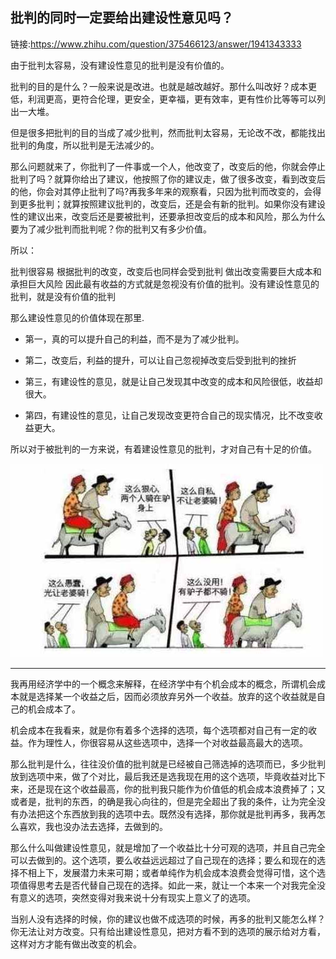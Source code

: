 ## 批判的同时一定要给出建设性意见吗？
链接:https://www.zhihu.com/question/375466123/answer/1941343333

由于批判太容易，没有建设性意见的批判是没有价值的。

批判的目的是什么？一般来说是改进。也就是越改越好。那什么叫改好？成本更低，利润更高，更符合伦理，更安全，更幸福，更有效率，更有性价比等等可以列出一大堆。

但是很多把批判的目的当成了减少批判，然而批判太容易，无论改不改，都能找出批判的角度，所以批判是无法减少的。



那么问题就来了，你批判了一件事或一个人，他改变了，改变后的他，你就会停止批判了吗？就算你给出了建议，他按照了你的建议走，做了很多改变，看到改变后的他，你会对其停止批判了吗?再我多年来的观察看，只因为批判而改变的，会得到更多批判；就算按照建议批判的，改变后，还是会有新的批判。如果你没有建设性的建议出来，改变后还是要被批判，还要承担改变后的成本和风险，那么为什么要为了减少批判而批判呢？你的批判又有多少价值。

所以：

批判很容易
根据批判的改变，改变后也同样会受到批判
做出改变需要巨大成本和承担巨大风险
因此最有收益的方式就是忽视没有价值的批判。没有建设性意见的批判，就是没有价值的批判



那么建设性意见的价值体现在那里.

- 第一，真的可以提升自己的利益，而不是为了减少批判。

- 第二，改变后，利益的提升，可以让自己忽视掉改变后受到批判的挫折

- 第三，有建设性的意见，就是让自己发现其中改变的成本和风险很低，收益却很大。

- 第四，有建设性的意见，让自己发现改变更符合自己的现实情况，比不改变收益更大。



所以对于被批判的一方来说，有着建设性意见的批判，才对自己有十足的价值。

![骑驴](img/critising-with-suggestion-1.jpg)

--------

我再用经济学中的一个概念来解释，在经济学中有个机会成本的概念，所谓机会成本就是选择某一个收益之后，因而必须放弃另外一个收益。放弃的这个收益就是自己的机会成本了。

机会成本在我看来，就是你有着多个选择的选项，每个选项都对自己有一定的收益。作为理性人，你很容易从这些选项中，选择一个对收益最高最大的选项。

那么批判是什么，往往没价值的批判就是已经被自己筛选掉的选项而已，多少批判放到选项中来，做了个对比，最后我还是选我现在用的这个选项，毕竟收益对比下来，还是现在这个收益最高，你的批判我只能作为价值低的机会成本浪费掉了；又或者是，批判的东西，的确是我心向往的，但是完全超出了我的条件，让为完全没有办法把这个东西放到我的选项中去。既然没有选择，那你就是批判再多，我再怎么喜欢，我也没办法去选择，去做到的。

那么什么叫做建设性意见，就是增加了一个收益比十分可观的选项，并且自己完全可以去做到的。这个选项，要么收益远远超过了自己现在的选择；要么和现在的选择不相上下，发展潜力未来可期；或者单纯作为机会成本浪费会觉得可惜，这个选项值得思考去是否代替自己现在的选择。如此一来，就让一个本来一个对我完全没有意义的选项，突然变得对我来说十分有现实上意义了的选项。



当别人没有选择的时候，你的建议也做不成选项的时候，再多的批判又能怎么样？你无法让对方改变。只有给出建设性意见，把对方看不到的选项的展示给对方看，这样对方才能有做出改变的机会。